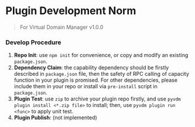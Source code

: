 # Plugin Development Norm

> For Virtual Domain Manager v1.0.0

### Develop Procedure

1. **Repo Init**: use `npm init` for convenience, or copy and modify an existing `package.json`.
2. **Dependency Claim**: the capability dependency should be firstly described in `package.json` file, then the safety of RPC calling of capacity function in your plugin is promised. For other dependencies, please include them in your repo or install via `pre-install` script in `package.json`.
3. **Plugin Test**: use `zip` to archive your plugin repo firstly, and use `pyvdm plugin install <*.zip file>` to install; then, use `pyvdm plugin run <func>` to apply unit test.
4. **Plugin Publish**: (not implemented)

